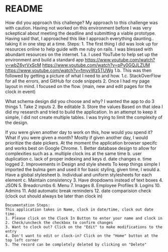 # README


How did you approach this challenge?
	My approach to this challenge was with caution. Having not worked on this environment before I was very sckeptical about meeting the deadline and submitting a viable prototype. 
	Having said that, I approached this like I approach everything daunting.. taking it in one step at a time.
	Steps:
	1. The first thing I did was look up for resources online to help guide with me ruby on rails. I was blessed with abundant resources on the internet. 
		1.a. I used YouTube to help set up the environment and build a standard app
			https://www.youtube.com/watch?v=wbZ6yrVxScM
			https://www.youtube.com/watch?v=pPy0GQJLZUM
			https://www.youtube.com/watch?v=fmyvWz5TUWg
		1.b. This was then followed by getting a picture of what I need to and how.
		1.c. StackOverFlow for all the errors, and GitHub for code snippets
	2. Once I had my page layout in mind. I focused on the flow. (main, new and edit pages for the clock in event)


What schema design did you choose and why?
	I wanted the app to do 3 things 
	1. Take 2 inputs
	2. Be editable 
	3. Store the values
	Based on that idea I did my research and tried to build the application. 
	In an attempt to keep it simple, I did not create multiple tables. I was trying to limit the complexity of the design.


If you were given another day to work on this, how would you spend it? What if you were given a month?
	Mostly if given another day, I would prioritize the date pickers. At the moment the application browser specifc and works best on Google Chrome. 
	1. Better database design to allow for complexities such as 
		a. multiple clock ins at the same time 
		b. user duplication
		c. lack of proper indexing and keys 
		d. date changes 
		e. time logged 
	2. Improvements in Design and style sheets
		To keep things simple I imported the bulma gem and used it for basic styling, given time, I would 
		a. Have a global stylesheet
		b. Individual and uniform stylesheets for each element
		c. Maintain consistency 
	3. Have dropdowns instead of text boxes 
	4. JSON
	5. Breadcrumbs 
	6. Menu
	7. Images 
	8. Employee Profiles
	9. Logins 
	10. Admins 
	11. Add automatic break reminders 
	12. date comparision check (clock out should always be later than clock in) 
	
	
	Documentation Steps:
	This application takes in Name, clock in date/time, clock out date time. 
	1. Please click on the Clock In Button to enter your name and clock in
	2. Check/uncheck the checkbox to confirm changes
	3. Want to clock out? Click on the "Edit" to make modifications to the entry
	4. Don't want to edit or clock-in? Click on the "Home" button at the top left corner
	5. The record can be completely deleted by clicking on "Delete"
	
